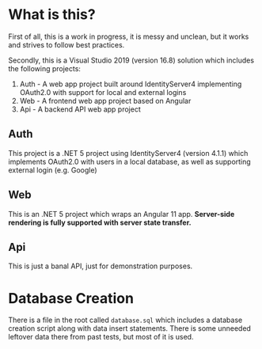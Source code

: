 # What is this?

First of all, this is a work in progress, it is messy and unclean, but it works and strives to follow best practices.

Secondly, this is a Visual Studio 2019 (version 16.8) solution which includes the following projects:
1. Auth - A web app project built around IdentityServer4 implementing OAuth2.0 with support for local and external logins
2. Web - A frontend web app project based on Angular
3. Api - A backend API web app project

## Auth

This project is a .NET 5 project using IdentityServer4 (version 4.1.1) which implements OAuth2.0 with users in a local database, as well as supporting external login (e.g. Google)

## Web

This is an .NET 5 project which wraps an Angular 11 app. **Server-side rendering is fully supported with server state transfer.**

## Api

This is just a banal API, just for demonstration purposes.

# Database Creation

There is a file in the root called `database.sql` which includes a database creation script along with data insert statements. There is some
unneeded leftover data there from past tests, but most of it is used.

